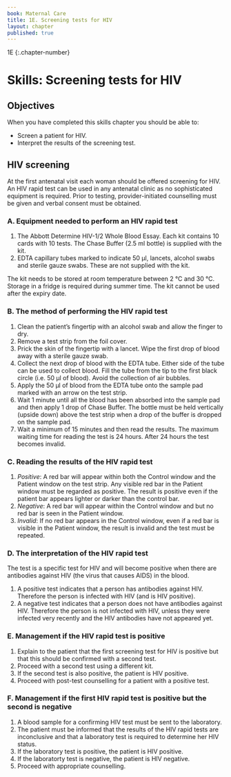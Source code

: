 ```yaml
---
book: Maternal Care
title: 1E. Screening tests for HIV
layout: chapter
published: true
---
```


1E
{:.chapter-number}

# Skills: Screening tests for HIV

## Objectives

When you have completed this skills chapter you should be able to:

*	Screen a patient for HIV.
*	Interpret the results of the screening test.

## HIV screening

At the first antenatal visit each woman should be offered screening for HIV. An HIV rapid test can be used in any antenatal clinic as no sophisticated equipment is required. Prior to testing, provider-initiated counselling must be given and verbal consent must be obtained.

### A. Equipment needed to perform an HIV rapid test

1.	The Abbott Determine HIV-1/2 Whole Blood Essay. Each kit contains 10 cards with 10 tests. The Chase Buffer (2.5 ml bottle) is supplied with the kit.
2.	EDTA capillary tubes marked to indicate 50 μl, lancets, alcohol swabs and sterile gauze swabs. These are not supplied with the kit.

The kit needs to be stored at room temperature between 2 °C and 30 °C. Storage in a fridge is required during summer time. The kit cannot be used after the expiry date.

### B. The method of performing the HIV rapid test

1.	Clean the patient’s fingertip with an alcohol swab and allow the finger to dry.
2.	Remove a test strip from the foil cover.
3.	Prick the skin of the fingertip with a lancet. Wipe the first drop of blood away with a sterile gauze swab.
4.	Collect the next drop of blood with the EDTA tube. Either side of the tube can be used to collect blood. Fill the tube from the tip to the first black circle (i.e. 50 μl of blood). Avoid the collection of air bubbles.
5.	Apply the 50 μl of blood from the EDTA tube onto the sample pad marked with an arrow on the test strip.
6.	Wait 1 minute until all the blood has been absorbed into the sample pad and then apply 1 drop of Chase Buffer. The bottle must be held vertically (upside down) above the test strip when a drop of the buffer is dropped on the sample pad.
7.	Wait a minimum of 15 minutes and then read the results. The maximum waiting time for reading the test is 24 hours. After 24 hours the test becomes invalid.

### C. Reading the results of the HIV rapid test

1.	*Positive*: A red bar will appear within both the Control window and the Patient window on the test strip. Any visible red bar in the Patient window must be regarded as positive. The result is positive even if the patient bar appears lighter or darker than the control bar.
2.	*Negative*: A red bar will appear within the Control window and but no red bar is seen in the Patient window.
3.	*Invalid*: If no red bar appears in the Control window, even if a red bar is visible in the Patient window, the result is invalid and the test must be repeated.

### D. The interpretation of the HIV rapid test

The test is a specific test for HIV and will become positive when there are antibodies against HIV (the virus that causes AIDS) in the blood.

1.	A positive test indicates that a person has antibodies against HIV. Therefore the person is infected with HIV (and is HIV positive).
2.	A negative test indicates that a person does not have antibodies against HIV. Therefore the person is not infected with HIV, unless they were infected very recently and the HIV antibodies have not appeared yet.

### E. Management if the HIV rapid test is positive

1.	Explain to the patient that the first screening test for HIV is positive but that this should be confirmed with a second test.
2.	Proceed with a second test using a different kit.
3.	If the second test is also positive, the patient is HIV positive.
4.	Proceed with post-test counselling for a patient with a positive test.

### F. Management if the first HIV rapid test is positive but the second is negative

1.	A blood sample for a confirming HIV test must be sent to the laboratory.
2.	The patient must be informed that the results of the HIV rapid tests are inconclusive and that a laboratory test is required to determine her HIV status.
3.	If the laboratory test is positive, the patient is HIV positive.
4.	If the laboratorty test is negative, the patient is HIV negative.
5.	Proceed with appropriate counselling.
